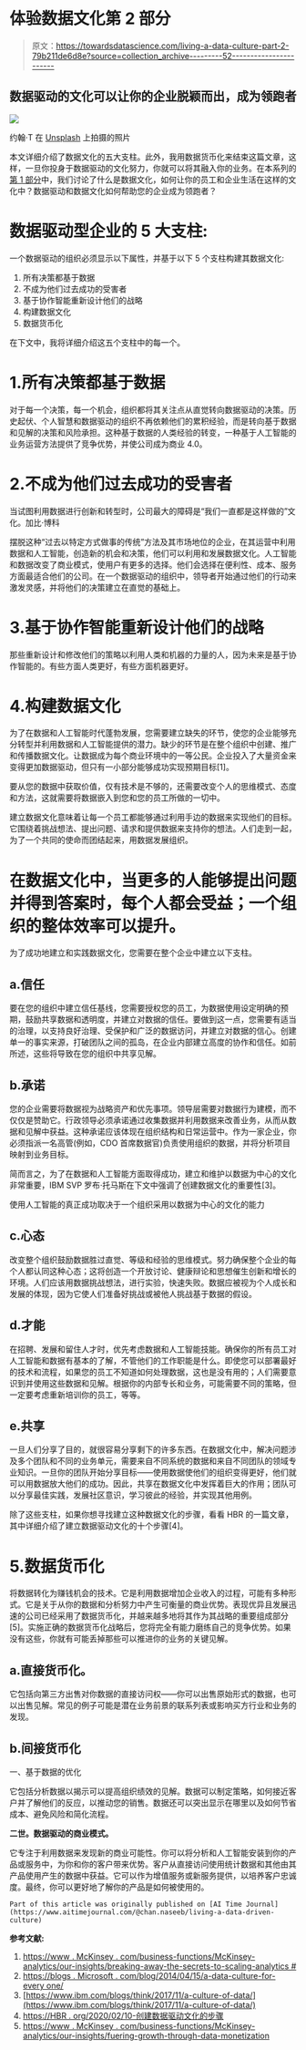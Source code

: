 # 体验数据文化第 2 部分

> 原文：<https://towardsdatascience.com/living-a-data-culture-part-2-79b211de6d8e?source=collection_archive---------52----------------------->

## 数据驱动的文化可以让你的企业脱颖而出，成为领跑者

![](img/7ad34732f44ebfb3f71937546e20d2c3.png)

约翰·T 在 [Unsplash](https://unsplash.com?utm_source=medium&utm_medium=referral) 上拍摄的照片

本文详细介绍了数据文化的五大支柱。此外，我用数据货币化来结束这篇文章，这样，一旦你投身于数据驱动的文化努力，你就可以将其融入你的业务。在本系列的[第 1 部分](https://medium.com/towards-artificial-intelligence/living-a-data-culture-part-1-2e408a70098)中，我们讨论了什么是数据文化，如何让你的员工和企业生活在这样的文化中？数据驱动和数据文化如何帮助您的企业成为领跑者？

# 数据驱动型企业的 5 大支柱:

一个数据驱动的组织必须显示以下属性，并基于以下 5 个支柱构建其数据文化:

1.  所有决策都基于数据
2.  不成为他们过去成功的受害者
3.  基于协作智能重新设计他们的战略
4.  构建数据文化
5.  数据货币化

在下文中，我将详细介绍这五个支柱中的每一个。

# 1.所有决策都基于数据

对于每一个决策，每一个机会，组织都将其关注点从直觉转向数据驱动的决策。历史起伏、个人智慧和数据驱动的组织不再依赖他们的累积经验，而是转向基于数据和见解的决策和风险承担。这种基于数据的人类经验的转变，一种基于人工智能的业务运营方法提供了竞争优势，并使公司成为商业 4.0。

# 2.不成为他们过去成功的受害者

当试图利用数据进行创新和转型时，公司最大的障碍是“我们一直都是这样做的”文化。加比·博科

摆脱这种“过去以特定方式做事的传统”方法及其市场地位的企业，在其运营中利用数据和人工智能，创造新的机会和决策，他们可以利用和发展数据文化。人工智能和数据改变了商业模式，使用户有更多的选择。他们会选择在便利性、成本、服务方面最适合他们的公司。在一个数据驱动的组织中，领导者开始通过他们的行动来激发灵感，并将他们的决策建立在直觉的基础上。

# 3.基于协作智能重新设计他们的战略

那些重新设计和修改他们的策略以利用人类和机器的力量的人，因为未来是基于协作智能的。有些方面人类更好，有些方面机器更好。

# 4.构建数据文化

为了在数据和人工智能时代蓬勃发展，您需要建立缺失的环节，使您的企业能够充分转型并利用数据和人工智能提供的潜力。缺少的环节是在整个组织中创建、推广和传播数据文化。让数据成为每个商业环境中的一等公民。企业投入了大量资金来变得更加数据驱动，但只有一小部分能够成功实现预期目标[1]。

要从您的数据中获取价值，仅有技术是不够的，还需要改变个人的思维模式、态度和方法，这就需要将数据嵌入到您和您的员工所做的一切中。

建立数据文化意味着让每一个员工都能够通过利用手边的数据来实现他们的目标。它围绕着挑战想法、提出问题、请求和提供数据来支持你的想法。人们走到一起，为了一个共同的使命而团结起来，用数据发展组织。

# **在数据文化中，当更多的人能够提出问题并得到答案时，每个人都会受益；一个组织的整体效率可以提升。**

为了成功地建立和实践数据文化，您需要在整个企业中建立以下支柱。

## a.信任

要在您的组织中建立信任基线，您需要授权您的员工，为数据使用设定明确的预期，鼓励共享数据和透明度，并建立对数据的信任。要做到这一点，您需要有适当的治理，以支持良好治理、受保护和广泛的数据访问，并建立对数据的信心。创建单一的事实来源，打破团队之间的孤岛，在企业内部建立高度的协作和信任。如前所述，这些将导致在您的组织中共享见解。

## b.承诺

您的企业需要将数据视为战略资产和优先事项。领导层需要对数据行为建模，而不仅仅是赞助它。行政领导必须承诺通过收集数据并利用数据来改善业务，从而从数据和见解中获益。这种承诺应该体现在组织结构和日常运营中。作为一家企业，你必须指派一名高管(例如，CDO 首席数据官)负责使用组织的数据，并将分析项目映射到业务目标。

简而言之，为了在数据和人工智能方面取得成功，建立和维护以数据为中心的文化非常重要，IBM SVP 罗布·托马斯在下文中强调了创建数据文化的重要性[3]。

使用人工智能的真正成功取决于一个组织采用以数据为中心的文化的能力

## c.心态

改变整个组织鼓励数据胜过直觉、等级和经验的思维模式。努力确保整个企业的每个人都认同这种心态；这将创造一个开放讨论、健康辩论和思想催生创新和增长的环境。人们应该用数据挑战想法，进行实验，快速失败。数据应被视为个人成长和发展的体现，因为它使人们准备好挑战或被他人挑战基于数据的假设。

## d.才能

在招聘、发展和留住人才时，优先考虑数据和人工智能技能。确保你的所有员工对人工智能和数据有基本的了解，不管他们的工作职能是什么。即使您可以部署最好的技术和流程，如果您的员工不知道如何处理数据，这也是没有用的；人们需要意识到并使用这些数据和见解。根据你的内部专长和业务，可能需要不同的策略，但一定要考虑重新培训你的员工，等等。

## e.共享

一旦人们分享了目的，就很容易分享剩下的许多东西。在数据文化中，解决问题涉及多个团队和不同的业务单元，需要来自不同系统的数据和来自不同团队的领域专业知识。一旦你的团队开始分享目标——使用数据使他们的组织变得更好，他们就可以用数据放大他们的成功。因此，共享在数据文化中发挥着巨大的作用；团队可以分享最佳实践，发展社区意识，学习彼此的经验，并实现其他用例。

除了这些支柱，如果你想寻找建立这种数据文化的步骤，看看 HBR 的一篇文章，其中详细介绍了建立数据驱动文化的十个步骤[4]。

# 5.数据货币化

将数据转化为赚钱机会的技术。它是利用数据增加企业收入的过程，可能有多种形式。它是关于从你的数据和分析努力中产生可衡量的商业优势。表现优异且发展迅速的公司已经采用了数据货币化，并越来越多地将其作为其战略的重要组成部分[5]。实施正确的数据货币化战略后，您将完全有能力磨练自己的竞争优势。如果没有这些，你就有可能丢掉那些可以推进你的业务的关键见解。

## a.直接货币化。

它包括向第三方出售对你数据的直接访问权——你可以出售原始形式的数据，也可以出售见解。常见的例子可能是潜在业务前景的联系列表或影响买方行业和业务的发现。

## b.间接货币化

一、基于数据的优化

它包括分析数据以揭示可以提高组织绩效的见解。数据可以制定策略，如何接近客户并了解他们的反应，以推动您的销售。数据还可以突出显示在哪里以及如何节省成本、避免风险和简化流程。

**二世。数据驱动的商业模式。**

它专注于利用数据来发现新的商业可能性。你可以将分析和人工智能安装到你的产品或服务中，为你和你的客户带来优势。客户从直接访问使用统计数据和其他由其产品使用产生的数据中获益。它可以作为增值服务或新服务提供，以培养客户忠诚度。最终，你可以更好地了解你的产品是如何被使用的。

```
Part of this article was originally published on [AI Time Journal](https://www.aitimejournal.com/@chan.naseeb/living-a-data-driven-culture)
```

**参考文献:**

1.  [https://www . McKinsey . com/business-functions/McKinsey-analytics/our-insights/breaking-away-the-secrets-to-scaling-analytics #](https://www.mckinsey.com/business-functions/mckinsey-analytics/our-insights/breaking-away-the-secrets-to-scaling-analytics#)
2.  [https://blogs . Microsoft . com/blog/2014/04/15/a-data-culture-for-every one/](https://blogs.microsoft.com/blog/2014/04/15/a-data-culture-for-everyone/)
3.  [https://www.ibm.com/blogs/think/2017/11/a-culture-of-data/](https://www.ibm.com/blogs/think/2017/11/a-culture-of-data/)
4.  [https://HBR . org/2020/02/10-创建数据驱动文化的步骤](https://hbr.org/2020/02/10-steps-to-creating-a-data-driven-culture)
5.  [https://www . McKinsey . com/business-functions/McKinsey-analytics/our-insights/fuering-growth-through-data-monetization](https://www.mckinsey.com/business-functions/mckinsey-analytics/our-insights/fueling-growth-through-data-monetization)